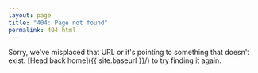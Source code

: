 ```yaml
---
layout: page
title: "404: Page not found"
permalink: 404.html
---
```


Sorry, we've misplaced that URL or it's pointing to something that doesn't exist. [Head back home]({{ site.baseurl }}/) to try finding it again.
